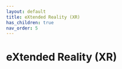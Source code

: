 ```yaml
---
layout: default
title: eXtended Reality (XR)
has_children: true
nav_order: 5
---
```


# eXtended Reality (XR)

